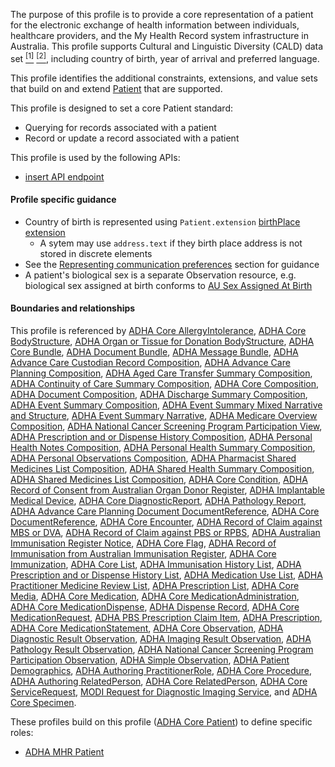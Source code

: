 The purpose of this profile is to provide a core representation of a patient for the electronic exchange of health information between individuals, healthcare providers, and the My Health Record system infrastructure in Australia. This profile supports Cultural and Linguistic Diversity (CALD) data set [<sup>[1]</sup>](https://www.abs.gov.au/AUSSTATS/abs@.nsf/Latestproducts/1289.0Main%20Features11999) [<sup>[2]</sup>](https://meteor.aihw.gov.au/content/index.phtml/itemId/491352), including country of birth, year of arrival and preferred language.

This profile identifies the additional constraints, extensions, and value sets that build on and extend [Patient](http://hl7.org/fhir/R4/patient.html) that are supported. 

This profile is designed to set a core Patient standard:
* Querying for records associated with a patient
* Record or update a record associated with a patient

This profile is used by the following APIs:
* [insert API endpoint](StructureDefinition-TBD-1.html)


#### Profile specific guidance
- Country of birth is represented using `Patient.extension` [birthPlace extension](http://hl7.org/fhir/StructureDefinition/patient-birthPlace)
  - A sytem may use `address.text` if they birth place address is not stored in discrete elements
- See the [Representing communication preferences](guidance.html#representing-communication-preferences) section for guidance
- A patient's biological sex is a separate Observation resource, e.g. biological sex assigned at birth conforms to [AU Sex Assigned At Birth](http://build.fhir.org/ig/hl7au/au-fhir-base/StructureDefinition-au-sexassignedatbirth.html)


#### Boundaries and relationships
This profile is referenced by 
[ADHA Core AllergyIntolerance](StructureDefinition-dh-allergyintolerance-core-1.html), 
[ADHA Core BodyStructure](StructureDefinition-dh-bodystructure-core-1.html), 
[ADHA Organ or Tissue for Donation BodyStructure](StructureDefinition-dh-bodystructure-aodr-1.html), 
[ADHA Core Bundle](StructureDefinition-dh-bundle-core-1.html), 
[ADHA Document Bundle](StructureDefinition-dh-bundle-document-1.html), 
[ADHA Message Bundle](StructureDefinition-dh-bundle-message-1.html), 
[ADHA Advance Care Custodian Record Composition](StructureDefinition-dh-composition-acdcr-1.html), 
[ADHA Advance Care Planning Composition](StructureDefinition-dh-composition-acp-1.html), 
[ADHA Aged Care Transfer Summary Composition](StructureDefinition-dh-composition-acts-1.html), 
[ADHA Continuity of Care Summary Composition](StructureDefinition-dh-composition-cocs-1.html), 
[ADHA Core Composition](StructureDefinition-dh-composition-core-1.html), 
[ADHA Document Composition](StructureDefinition-dh-composition-document-1.html), 
[ADHA Discharge Summary Composition](StructureDefinition-dh-composition-ds-1.html), 
[ADHA Event Summary Composition](StructureDefinition-dh-composition-es-1.html), 
[ADHA Event Summary Mixed Narrative and Structure](StructureDefinition-dh-composition-es-mix-1.html), 
[ADHA Event Summary Narrative](StructureDefinition-dh-composition-es-narrative-1.html), 
[ADHA Medicare Overview Composition](StructureDefinition-dh-composition-mov-1.html), 
[ADHA National Cancer Screening Program Participation View](StructureDefinition-dh-composition-ncspv-1.html), 
[ADHA Prescription and or Dispense History Composition](StructureDefinition-dh-composition-pdl-1.html), 
[ADHA Personal Health Notes Composition](StructureDefinition-dh-composition-phn-1.html), 
[ADHA Personal Health Summary Composition](StructureDefinition-dh-composition-phs-1.html), 
[ADHA Personal Observations Composition](StructureDefinition-dh-composition-po-1.html), 
[ADHA Pharmacist Shared Medicines List Composition](StructureDefinition-dh-composition-psml-1.html), 
[ADHA Shared Health Summary Composition](StructureDefinition-dh-composition-shs-1.html), 
[ADHA Shared Medicines List Composition](StructureDefinition-dh-composition-sml-1.html), 
[ADHA Core Condition](StructureDefinition-dh-condition-core-1.html), 
[ADHA Record of Consent from Australian Organ Donor Register](StructureDefinition-dh-consent-aodr-1.html), 
[ADHA Implantable Medical Device](StructureDefinition-dh-device-implantable-1.html), 
[ADHA Core DiagnosticReport](StructureDefinition-dh-diagnosticreport-core-1.html), 
[ADHA Pathology Report](StructureDefinition-dh-diagnosticreport-path-1.html), 
[ADHA Advance Care Planning Document DocumentReference](StructureDefinition-dh-documentreference-acp-1.html), 
[ADHA Core DocumentReference](StructureDefinition-dh-documentreference-core-1.html), 
[ADHA Core Encounter](StructureDefinition-dh-encounter-core-1.html), 
[ADHA Record of Claim against MBS or DVA](StructureDefinition-dh-explanationofbenefit-medicare-mbs-1.html), 
[ADHA Record of Claim against PBS or RPBS](StructureDefinition-dh-explanationofbenefit-medicare-pbs-1.html), 
[ADHA Australian Immunisation Register Notice](StructureDefinition-dh-flag-air-1.html), 
[ADHA Core Flag](StructureDefinition-dh-flag-core-1.html), 
[ADHA Record of Immunisation from Australian Immunisation Register](StructureDefinition-dh-immunization-air-1.html), 
[ADHA Core Immunization](StructureDefinition-dh-immunization-core-1.html), 
[ADHA Core List](StructureDefinition-dh-list-core-1.html), 
[ADHA Immunisation History List](StructureDefinition-dh-list-immunization-1.html), 
[ADHA Prescription and or Dispense History List](StructureDefinition-dh-list-medication-pdl-1.html), 
[ADHA Medication Use List](StructureDefinition-dh-list-medication-use-1.html), 
[ADHA Practitioner Medicine Review List](StructureDefinition-dh-list-medication-use-pmr-1.html), 
[ADHA Prescription List](StructureDefinition-dh-list-pres-1.html), 
[ADHA Core Media](StructureDefinition-dh-media-core-1.html), 
[ADHA Core Medication](StructureDefinition-dh-medication-core-1.html), 
[ADHA Core MedicationAdministration](StructureDefinition-dh-medicationadministration-core-1.html), 
[ADHA Core MedicationDispense](StructureDefinition-dh-medicationdispense-core-1.html), 
[ADHA Dispense Record](StructureDefinition-dh-medicationdispense-disp-1.html),
[ADHA Core MedicationRequest](StructureDefinition-dh-medicationrequest-core-1.html), 
[ADHA PBS Prescription Claim Item](StructureDefinition-dh-medicationrequest-pbs-claim-1.html), 
[ADHA Prescription](StructureDefinition-dh-medicationrequest-pres-1.html),  
[ADHA Core MedicationStatement](StructureDefinition-dh-medicationstatement-core-1.html), 
[ADHA Core Observation](StructureDefinition-dh-observation-core-1.html), 
[ADHA Diagnostic Result Observation](StructureDefinition-dh-observation-diagnosticresult-1.html), 
[ADHA Imaging Result Observation](StructureDefinition-dh-observation-diagnosticresult-imag-1.html),
[ADHA Pathology Result Observation](StructureDefinition-dh-observation-diagnosticresult-path-1.html),
[ADHA National Cancer Screening Program Participation Observation](StructureDefinition-dh-observation-ncspp-1.html), 
[ADHA Simple Observation](StructureDefinition-dh-observation-simple-1.html), 
[ADHA Patient Demographics](StructureDefinition-dh-patient-demographics-1.html), 
[ADHA Authoring PractitionerRole](StructureDefinition-dh-practitionerrole-author-1.html), 
[ADHA Core Procedure](StructureDefinition-dh-procedure-core-1.html), 
[ADHA Authoring RelatedPerson](StructureDefinition-dh-relatedperson-author-1.html), 
[ADHA Core RelatedPerson](StructureDefinition-dh-relatedperson-core-1.html), 
[ADHA Core ServiceRequest](StructureDefinition-dh-servicerequest-core-1.html), 
[MODI Request for Diagnostic Imaging Service](StructureDefinition-dh-servicerequest-modi-1.html), and 
[ADHA Core Specimen](StructureDefinition-dh-specimen-core-1.html).
 
These profiles build on this profile ([ADHA Core Patient](StructureDefinition-dh-patient-core-1.html)) to define specific roles:
* [ADHA MHR Patient](StructureDefinition-dh-patient-mhr-1.html)